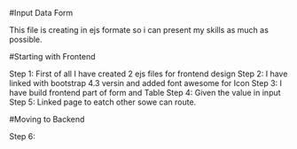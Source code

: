 #Input Data Form

This file is creating in ejs formate so i can present my skills as much as possible.

#Starting with Frontend 

Step 1: First of all I have created 2 ejs files  for frontend design
Step 2:  I have linked with bootstrap 4.3 versin and added font awesome for Icon
Step 3: I have build frontend part of form and Table
Step 4: Given the value in input
Step 5: Linked page to eatch other sowe can route.



#Moving to Backend

Step 6: 
